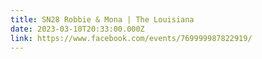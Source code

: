 ```yaml
---
title: SN28 Robbie & Mona | The Louisiana
date: 2023-03-10T20:33:00.000Z
link: https://www.facebook.com/events/769999987822919/
---
```

